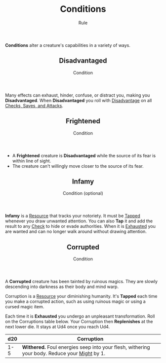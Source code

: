 <header>

# Conditions

<p class="subheading">Rule</p>

</header>

**Conditions** alter a creature's capabilities in a variety of ways.

<section class="summaries">

<section class="summary">

<header>

## Disadvantaged

Condition

</header>

Many effects can exhaust, hinder, confuse, or distract you, making you **Disadvantaged**. When **Disadvantaged** you roll with [Disadvantage](pages/rules/advantage) on all [Checks, Saves, and Attacks](../../pages/rules/rolling/checks.md).

</section>

<section class="summary">

<header>

## Frightened

Condition

</header>

  + A **Frightened** creature is **Disadvantaged** while the source of its fear is within line of sight.
  + The creature can't willingly move closer to the source of its fear.

</section>

<section class="summary">

<header>

## Infamy

Condition (optional)

</header>

**Infamy** is a [Resource](../../pages/rules/usage.md) that tracks your notoriety. It must be [Tapped](../../pages/rules/usage.md) whenever you draw unwanted attention. You can also **Tap** it and add the result to any [Check](../../pages/rules/checks.md) to hide or evade authorities. When it is [Exhausted](../../pages/rules/usage.md) you are wanted and can no longer walk around without drawing attention.

</section>

<section class="summary">

<header>

## Corrupted

<p class="subheading">Condition</p>

</header>

A **Corrupted** creature has been tainted by ruinous magics. They are slowly descending into darkness as their body and mind warp.

Corruption is a [Resource](../../pages/rules/usage.md) your diminishing humanity. It's **Tapped** each time you make a corrupted action, such as using ruinous magic or using a cursed magic item.

Each time it is **Exhausted** you undergo an unpleasant transformation. Roll on the Corruptions table below. Your Corruption then **Replenishes** at the next lower die. It stays at Ud4 once you reach Ud4.

| d20 | Corruption |
| --- | ---------- |
| 1-5 | **Withered.** Foul energies seep into your flesh, withering your body. Reduce your [Might](../../pages/characters/attributes.md#might) by 1.

</section>

</section>
